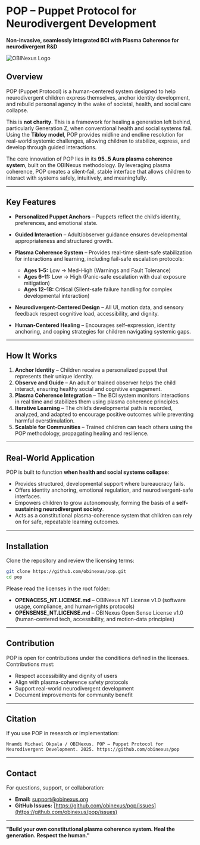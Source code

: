 # POP – Puppet Protocol for Neurodivergent Development

**Non-invasive, seamlessly integrated BCI with Plasma Coherence for neurodivergent R&D**

![OBINexus Logo](path/to/logo.png)

## Overview

POP (Puppet Protocol) is a human-centered system designed to help neurodivergent children express themselves, anchor identity development, and rebuild personal agency in the wake of societal, health, and social care collapse.

This is **not charity**. This is a framework for healing a generation left behind, particularly Generation Z, when conventional health and social systems fail. Using the **Tibloy model**, POP provides midline and endline resolution for real-world systemic challenges, allowing children to stabilize, express, and develop through guided interactions.

The core innovation of POP lies in its **95..5 Aura plasma coherence system**, built on the OBINexus methodology. By leveraging plasma coherence, POP creates a silent-fail, stable interface that allows children to interact with systems safely, intuitively, and meaningfully.

---

## Key Features

* **Personalized Puppet Anchors** – Puppets reflect the child’s identity, preferences, and emotional state.
* **Guided Interaction** – Adult/observer guidance ensures developmental appropriateness and structured growth.
* **Plasma Coherence System** – Provides real-time silent-safe stabilization for interactions and learning, including fail-safe escalation protocols:

  * **Ages 1–5:** Low → Med-High (Warnings and Fault Tolerance)
  * **Ages 6–11:** Low → High (Panic-safe escalation with dual exposure mitigation)
  * **Ages 12–18:** Critical (Silent-safe failure handling for complex developmental interaction)
* **Neurodivergent-Centered Design** – All UI, motion data, and sensory feedback respect cognitive load, accessibility, and dignity.
* **Human-Centered Healing** – Encourages self-expression, identity anchoring, and coping strategies for children navigating systemic gaps.

---

## How It Works

1. **Anchor Identity** – Children receive a personalized puppet that represents their unique identity.
2. **Observe and Guide** – An adult or trained observer helps the child interact, ensuring healthy social and cognitive engagement.
3. **Plasma Coherence Integration** – The BCI system monitors interactions in real time and stabilizes them using plasma coherence principles.
4. **Iterative Learning** – The child’s developmental path is recorded, analyzed, and adapted to encourage positive outcomes while preventing harmful overstimulation.
5. **Scalable for Communities** – Trained children can teach others using the POP methodology, propagating healing and resilience.

---

## Real-World Application

POP is built to function **when health and social systems collapse**:

* Provides structured, developmental support where bureaucracy fails.
* Offers identity anchoring, emotional regulation, and neurodivergent-safe interfaces.
* Empowers children to grow autonomously, forming the basis of a **self-sustaining neurodivergent society**.
* Acts as a constitutional plasma-coherence system that children can rely on for safe, repeatable learning outcomes.

---

## Installation

Clone the repository and review the licensing terms:

```bash
git clone https://github.com/obinexus/pop.git
cd pop
```

Please read the licenses in the root folder:

* **OPENACESS_NT.LICENSE.md** – OBINexus NT License v1.0 (software usage, compliance, and human-rights protocols)
* **OPENSENSE_NT.LICENSE.md** – OBINexus Open Sense License v1.0 (human-centered tech, accessibility, and motion-data principles)

---

## Contribution

POP is open for contributions under the conditions defined in the licenses. Contributions must:

* Respect accessibility and dignity of users
* Align with plasma-coherence safety protocols
* Support real-world neurodivergent development
* Document improvements for community benefit

---

## Citation

If you use POP in research or implementation:

```
Nnamdi Michael Okpala / OBINexus. POP – Puppet Protocol for Neurodivergent Development. 2025. https://github.com/obinexus/pop
```

---

## Contact

For questions, support, or collaboration:

* **Email:** [support@obinexus.org](mailto:support@obinexus.org)
* **GitHub Issues:** [https://github.com/obinexus/pop/issues](https://github.com/obinexus/pop/issues)

---

**"Build your own constitutional plasma coherence system. Heal the generation. Respect the human."**


